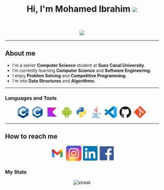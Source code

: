 <h1 align="center">
    Hi, I'm Mohamed Ibrahim
    <img src="https://media.giphy.com/media/hvRJCLFzcasrR4ia7z/giphy.gif" width="30px"/>
     <div align="center">
    <img src="https://komarev.com/ghpvc/?username=your-github-mohamedibrahim3-lt&style=flat-square&color=orange" alt=""/>
  </div>
  </h1>
  <p align="center">
  <a href="https://github.com/DenverCoder1/readme-typing-svg">
  <img src="https://readme-typing-svg.herokuapp.com?font=Raleway&size=27&color=F75D0E&center=true&vCenter=true&width=500&height=100&lines=Software+Engineer;Mobile+Application+Developer">
    </a>
    
  
  <hr>

## About me

- I'm a senior **Computer Science** student at **Suez Canal University**.
- I’m currently learning **Computer Science** and **Software Engineering**.
- I enjoy **Problem Solving** and **Competitive Programming**.
- I'm into **Data Structures** and **Algorithms**.
<hr> 
  
  
  ### Languages and Tools
  <div align="center">
    <img src="https://github.com/devicons/devicon/blob/master/icons/cplusplus/cplusplus-original.svg" title="Cplusplus" alt="Cplusplus" width="40" height="40"/>&nbsp;
    <img src="https://github.com/devicons/devicon/blob/master/icons/c/c-original.svg" title="C" alt="C" width="40" height="40"/>&nbsp;
    <img src="https://github.com/devicons/devicon/blob/master/icons/kotlin/kotlin-original.svg" title="Kotlin" alt="Kotlin" width="40" height="40"/>&nbsp;
    <img src="https://github.com/devicons/devicon/blob/master/icons/android/android-plain.svg" title="Android" alt="Android-Studio" width="40" height="40"/>&nbsp;
    <img src="https://github.com/devicons/devicon/blob/master/icons/python/python-original.svg" title="Python" alt="Python" width="40" height="40"/>&nbsp;
    <img src="https://github.com/devicons/devicon/blob/master/icons/java/java-original.svg" title="Java" alt="Java" width="40" height="40"/>&nbsp;
    <img src="https://github.com/devicons/devicon/blob/master/icons/vscode/vscode-original.svg" title="vscode" alt="vscode" width="40" height="40"/>&nbsp;
    <img src="https://github.com/devicons/devicon/blob/master/icons/github/github-original.svg" title="GitHub"  alt="GitHub" width="40" height="40"/>&nbsp;
    <img src="https://github.com/devicons/devicon/blob/master/icons/git/git-original.svg" title="Git" alt="Git" width="40" height="40"/>&nbsp;
  </div>
  
  ---
  ## How to reach me

<p align="center">
	<a href="mailto:mahamedibra3232@gmail.com" target = "_blank"><img img src="https://github.com/edent/SuperTinyIcons/blob/master/images/svg/gmail.svg" alt="Gmail" title="gmail" width="50px"/></a>
	<a href="https://www.instagram.com/mohamedebnibrahim/" target = "_blank"><img src="https://github.com/edent/SuperTinyIcons/blob/master/images/svg/instagram.svg" alt="GitHub" title="github" width="50px"/></a>
	<a href="https://www.linkedin.com/in/mohamedibrahimabdelalim/" target = "_blank"><img src="https://github.com/devicons/devicon/blob/master/icons/linkedin/linkedin-original.svg" alt="LinkedIn" width="50px" title="linkedin"/></a>
	<a href="https://www.facebook.com/MohamedIbrahim32" target = "_blank"><img src="https://github.com/devicons/devicon/blob/master/icons/facebook/facebook-plain.svg" alt="Facebook" title="facebook" width="50px"/></a>
    
    
</p>
  
  ### My Stats
  <p align="center">
	<img src="https://github-readme-streak-stats.herokuapp.com/?user=mohamedibrahim3&theme=react" alt="streak"/> <br>
	<a href="https://github.com/mohamedibrahim3">
</a> 
</p>
